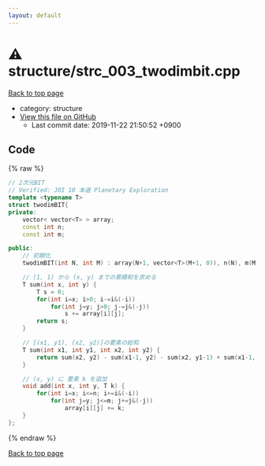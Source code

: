```yaml
---
layout: default
---
```


<!-- mathjax config similar to math.stackexchange -->
<script type="text/javascript" async
  src="https://cdnjs.cloudflare.com/ajax/libs/mathjax/2.7.5/MathJax.js?config=TeX-MML-AM_CHTML">
</script>
<script type="text/x-mathjax-config">
  MathJax.Hub.Config({
    TeX: { equationNumbers: { autoNumber: "AMS" }},
    tex2jax: {
      inlineMath: [ ['$','$'] ],
      processEscapes: true
    },
    "HTML-CSS": { matchFontHeight: false },
    displayAlign: "left",
    displayIndent: "2em"
  });
</script>

<script type="text/javascript" src="https://cdnjs.cloudflare.com/ajax/libs/jquery/3.4.1/jquery.min.js"></script>
<script src="https://cdn.jsdelivr.net/npm/jquery-balloon-js@1.1.2/jquery.balloon.min.js" integrity="sha256-ZEYs9VrgAeNuPvs15E39OsyOJaIkXEEt10fzxJ20+2I=" crossorigin="anonymous"></script>
<script type="text/javascript" src="../../assets/js/copy-button.js"></script>
<link rel="stylesheet" href="../../assets/css/copy-button.css" />


# :warning: structure/strc_003_twodimbit.cpp
<a href="../../index.html">Back to top page</a>

* category: structure
* <a href="{{ site.github.repository_url }}/blob/master/structure/strc_003_twodimbit.cpp">View this file on GitHub</a>
    - Last commit date: 2019-11-22 21:50:52 +0900




## Code
{% raw %}
```cpp
// 2次元BIT
// Verified: JOI 10 本選 Planetary Exploration
template <typename T>
struct twodimBIT{
private:
    vector< vector<T> > array;
    const int n;
    const int m;

public:
    // 初期化
    twodimBIT(int N, int M) : array(N+1, vector<T>(M+1, 0)), n(N), m(M) {}

    // (1, 1) から (x, y) までの累積和を求める
    T sum(int x, int y) {
        T s = 0;
        for(int i=x; i>0; i-=i&(-i))
            for(int j=y; j>0; j-=j&(-j))
                s += array[i][j];
        return s;
    }

    // [(x1, y1), (x2, y2)]の要素の総和
    T sum(int x1, int y1, int x2, int y2) {
        return sum(x2, y2) - sum(x1-1, y2) - sum(x2, y1-1) + sum(x1-1, y1-1);
    }

    // (x, y) に 要素 k を追加
    void add(int x, int y, T k) {
        for(int i=x; i<=n; i+=i&(-i))
            for(int j=y; j<=m; j+=j&(-j))
                array[i][j] += k;
    }
};

```
{% endraw %}

<a href="../../index.html">Back to top page</a>

